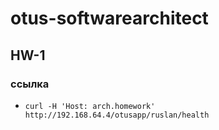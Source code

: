 # otus-softwarearchitect

## HW-1

### ссылка 
 - ```curl -H 'Host: arch.homework' http://192.168.64.4/otusapp/ruslan/health```
     